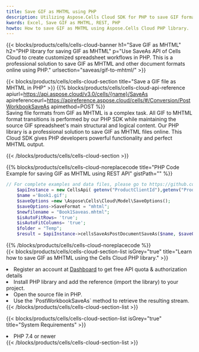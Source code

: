 ```yaml
---
title: Save GIF as MHTML using PHP 
description: Utilizing Aspose.Cells Cloud SDK for PHP to save GIF format file as MHTML format file. 
kwords: Excel, Save GIF as MHTML, REST, PHP
howto: How to save GIF as MHTML using Aspose.Cells Cloud PHP library.
---
```



{{< blocks/products/cells/cells-cloud-banner h1="Save GIF as MHTML" h2="PHP library for saving GIF as MHTML" p="Use SaveAs API of Cells Cloud to create customized spreadsheet workflows in PHP. This is a professional solution to save GIF as MHTML and other document formats online using PHP." urlsection="saveas/gif-to-mhtml/" >}}

{{< blocks/products/cells/cells-cloud-section  title="Save a GIF file as MHTML in PHP" >}}
{{% blocks/products/cells/cells-cloud-api-reference  apiurl=https://api.aspose.cloud/v3.0/cells/{name}/SaveAs  apireferenceurl=https://apireference.aspose.cloud/cells/#/Conversion/PostWorkbookSaveAs  apimethod=POST %}}
<br/>
Saving file formats from GIF as MHTML is a complex task. All GIF to MHTML format transitions is performed by our PHP SDK while maintaining the source GIF spreadsheet's main structural and logical content. Our PHP library is a professional solution to save GIF as MHTML files online. This Cloud SDK gives PHP developers powerful functionality and perfect MHTML output.

{{< /blocks/products/cells/cells-cloud-section >}}

{{% blocks/products/cells/cells-cloud-noreplacecode title="PHP Code Example for saving GIF as MHTML using REST API" gistPath="" %}}
  
```php
// For complete examples and data files, please go to https://github.com/aspose-cells-cloud/aspose-cells-cloud-php/
    $apiInstance = new CellsApi( getenv("ProductClientId"),getenv("ProductClientSecret") );
    $name ='Book1.gif';
    $saveOptions =new \Aspose\Cells\Cloud\Model\SaveOptions();
    $saveOptions->SaveFormat = "mhtml";
    $newfilename = "Book1Saveas.mhtml";
    $isAutoFitRows= 'true';
    $isAutoFitColumns= 'true';
    $folder = "Temp";
    $result = $apiInstance->cellsSaveAsPostDocumentSaveAs($name, $saveOptions, $newfilename,$isAutoFitRows, $isAutoFitColumns, $folder);
```
  
{{% /blocks/products/cells/cells-cloud-noreplacecode  %}}
<br/>
{{< blocks/products/cells/cells-cloud-section-list isGrey="true"  title="Learn how to save GIF as MHTML using the Cells Cloud PHP library." >}}
<li>Register an account at <a href="https://dashboard.aspose.cloud/">Dashboard</a> to get free API quota & authorization details</li>
<li>Install PHP library and add the reference (import the library) to your project.</li>
<li>Open the source file in PHP.</li>
<li>Use the `PostWorkbookSaveAs` method to retrieve the resulting stream.</li>
{{< /blocks/products/cells/cells-cloud-section-list >}}

{{< blocks/products/cells/cells-cloud-section-list isGrey="true"  title="System Requirements" >}}
<li>PHP 7.4 or newer</li>
{{< /blocks/products/cells/cells-cloud-section-list >}}
